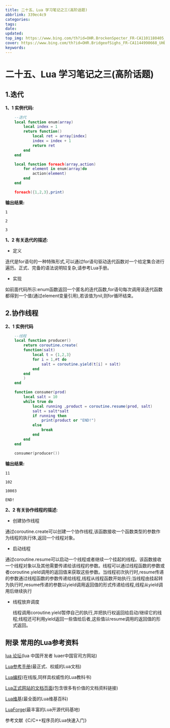 ```yaml
---
title: 二十五、Lua 学习笔记之三(高阶话题)
abbrlink: 339ec4c9
categories: 
tags: 
date: 
updated: 
top_img: https://www.bing.com/th?id=OHR.BrockenSpecter_FR-CA1101180405_UHD.jpg
cover: https://www.bing.com/th?id=OHR.BridgeofSighs_FR-CA1144990668_UHD.jpg
keywords: 
---
```

# 二十五、Lua 学习笔记之三(高阶话题)

## 1.迭代

**1、1 实例代码:**

```lua
    --迭代
    local function enum(array)
        local index = 1
        return function()
            local ret = array[index]
            index = index + 1
            return ret
        end
    end

    local function foreach(array,action)
        for element in enum(array)do
            action(element)
        end
    end

    foreach({1,2,3},print)
```

**输出结果:**

```
1

2

3
```

**1、2 有关迭代的描述:**

- 定义

迭代是for语句的一种特殊形式,可以通过for语句驱动迭代函数对一个给定集合进行遍历。正式、完备的语法说明较复杂,请参考Lua手册。

- 实现

如前面代码所示:enum函数返回一个匿名的迭代函数,for语句每次调用该迭代函数都得到一个值(通过element变量引用),若该值为nil,则for循环结束。

## 2.协作线程

**2、1 实例代码**

```lua
    --线程
    local function producer()
        return coroutine.create(
        function(salt)
            local t = {1,2,3}
            for i = 1,#t do
                salt = coroutine.yield(t[i] + salt)
            end
        end
        )
    end

    function consumer(prod)
        local salt = 10
        while true do
            local running ,product = coroutine.resume(prod, salt)
            salt = salt*salt
            if running then
                print(product or "END!")
            else
                break
            end
        end
    end

    consumer(producer())
```

**输出结果:**

```
11

102

10003

END!
```

**2、2 有关协作线程的描述:**

- 创建协作线程

通过coroutine.create可以创建一个协作线程,该函数接收一个函数类型的参数作为线程的执行体,返回一个线程对象。

- 启动线程

通过coroutine.resume可以启动一个线程或者继续一个挂起的线程。该函数接收一个线程对象以及其他需要传递给该线程的参数。线程可以通过线程函数的参数或者coroutine.yield调用的返回值来获取这些参数。当线程初次执行时,resume传递的参数通过线程函数的参数传递给线程,线程从线程函数开始执行;当线程由挂起转为执行时,resume传递的参数以yield调用返回值的形式传递给线程,线程从yield调用后继续执行

- 线程放弃调度

  线程调用coroutine.yield暂停自己的执行,并把执行权返回给启动/继续它的线程;线程还可利用yield返回一些值给后者,这些值以resume调用的返回值的形式返回。

## 附录 常用的Lua参考资料

[lua 论坛](http://www.lua.org/manual/5.1/)(lua 中国开发者 luaer中国官司方网站)

[Lua参考手册](http://www.lua.org/manual/5.1/)(最正式、权威的Lua文档)

[Lua编程](http://www.lua.org/pil/)(在线版,同样具权威性的Lua教科书)

[Lua正式网站的文档页面](http://www.lua.org/docs.html)(包含很多有价值的文档资料链接)

[Lua维基](http://lua-users.org/wiki/)(最全面的Lua维基百科)

[LuaForge](http://luaforge.net/projects/)(最丰富的Lua开源代码基地)

参考文献《C/C++程序员的Lua快速入门》